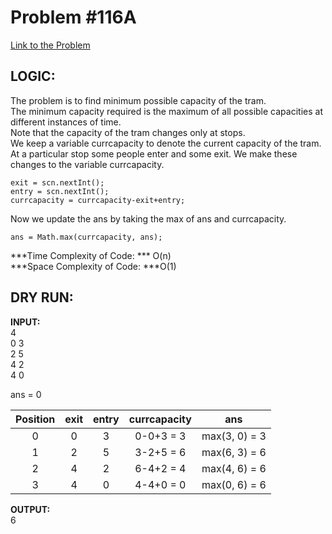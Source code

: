 # Problem #116A

[Link to the Problem](https://codeforces.com/problemset/problem/116/A)

## LOGIC:

The problem is to find minimum possible capacity of the tram.<br>
The minimum capacity required is the maximum of all possible capacities at different instances of time.<br>
Note that the capacity of the tram changes only at stops.<br>
We keep a variable currcapacity to denote the current capacity of the tram.<br>
At a particular stop some people enter and some exit. We make these changes to the variable currcapacity.<br>
```
exit = scn.nextInt();
entry = scn.nextInt();
currcapacity = currcapacity-exit+entry;
```
Now we update the ans by taking the max of ans and currcapacity.<br>
```
ans = Math.max(currcapacity, ans);
```

***Time Complexity of Code: *** O(n)<br>
***Space Complexity of Code: ***O(1)<br>

## DRY RUN:

**INPUT:** <br>
4<br>
0 3<br>
2 5<br>
4 2<br>
4 0<br>

ans = 0

| Position | exit | entry | currcapacity |      ans      |
|:--------:|:----:|:-----:|:------------:|:-------------:|
| 0        | 0    | 3     | 0-0+3 = 3    | max(3, 0) = 3 |
| 1        | 2    | 5     | 3-2+5 = 6    | max(6, 3) = 6 |
| 2        | 4    | 2     | 6-4+2 = 4    | max(4, 6) = 6 |
| 3        | 4    | 0     | 4-4+0 = 0    | max(0, 6) = 6 |

**OUTPUT:** <br>
6
